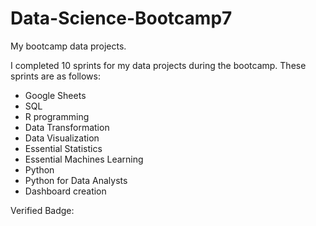 # Data-Science-Bootcamp7
My bootcamp data projects. 

I completed 10 sprints for my data projects during the bootcamp. These sprints are as follows:

- Google Sheets
- SQL
- R programming
- Data Transformation
- Data Visualization
- Essential Statistics
- Essential Machines Learning
- Python
- Python for Data Analysts 
- Dashboard creation

Verified Badge: 
